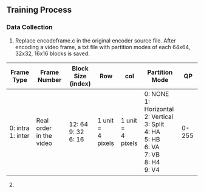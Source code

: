 ## Training Process

### Data Collection

1. Replace encodeframe.c in the original encoder source file. After encoding a video frame, a txt file with partition modes of each 64x64, 32x32, 16x16 blocks is saved.

| Frame Type           | Frame Number                | Block Size<br>(index)    | Row                   | col                  | Partition Mode                                                                                            | QP    |
|----------------------|-----------------------------|--------------------------|-----------------------|----------------------|-----------------------------------------------------------------------------------------------------------|-------|
| 0: intra<br>1: inter | Real order <br>in the video | 12: 64<br>9: 32<br>6: 16 | 1 unit = <br>4 pixels | 1 unit =<br>4 pixels | 0: NONE<br>1: Horizontal<br>2: Vertical<br>3: Split<br>4: HA<br>5: HB<br>6: VA<br>7: VB<br>8: H4<br>9: V4 | 0-255 |
2. 
